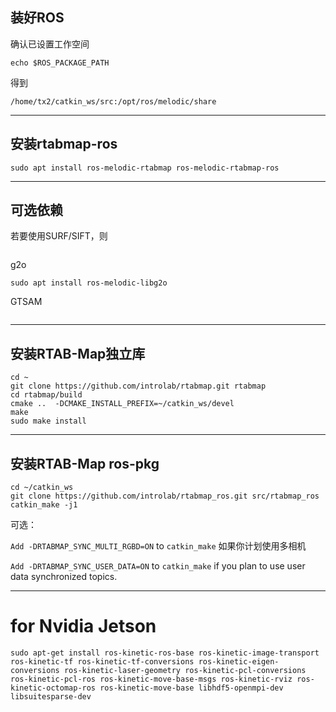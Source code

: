 ## 装好ROS

确认已设置工作空间
```
echo $ROS_PACKAGE_PATH
```
得到

`/home/tx2/catkin_ws/src:/opt/ros/melodic/share`

---

## 安装rtabmap-ros
```
sudo apt install ros-melodic-rtabmap ros-melodic-rtabmap-ros
```

---

## 可选依赖

若要使用SURF/SIFT，则
```

```

g2o
```
sudo apt install ros-melodic-libg2o
```


GTSAM
```

```


---

## 安装RTAB-Map独立库


```
cd ~
git clone https://github.com/introlab/rtabmap.git rtabmap
cd rtabmap/build
cmake ..  -DCMAKE_INSTALL_PREFIX=~/catkin_ws/devel
make
sudo make install
```

---

## 安装RTAB-Map ros-pkg


```
cd ~/catkin_ws
git clone https://github.com/introlab/rtabmap_ros.git src/rtabmap_ros
catkin_make -j1
```

可选：

`Add -DRTABMAP_SYNC_MULTI_RGBD=ON` to `catkin_make` 如果你计划使用多相机

`Add -DRTABMAP_SYNC_USER_DATA=ON` to `catkin_make` if you plan to use user data synchronized topics.




---

# for Nvidia Jetson

```
sudo apt-get install ros-kinetic-ros-base ros-kinetic-image-transport ros-kinetic-tf ros-kinetic-tf-conversions ros-kinetic-eigen-conversions ros-kinetic-laser-geometry ros-kinetic-pcl-conversions ros-kinetic-pcl-ros ros-kinetic-move-base-msgs ros-kinetic-rviz ros-kinetic-octomap-ros ros-kinetic-move-base libhdf5-openmpi-dev libsuitesparse-dev
```
